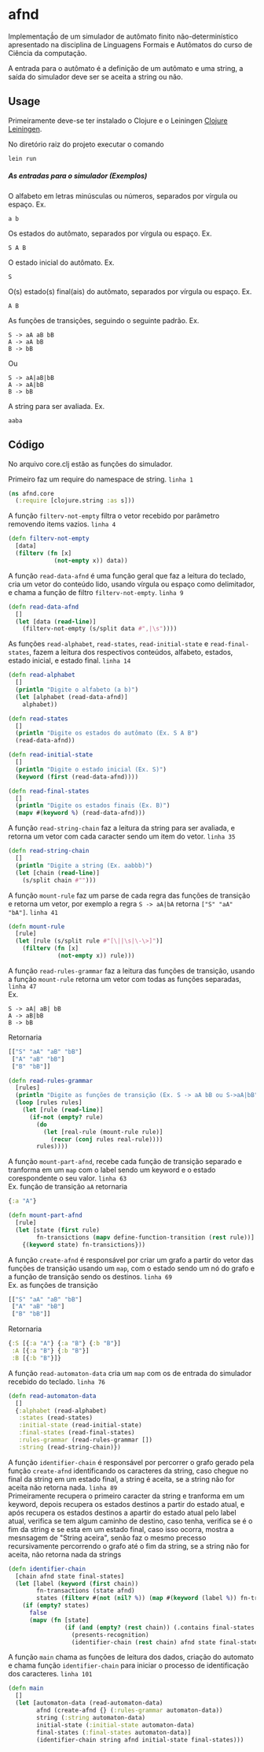 # afnd
Implementaçã́o de um simulador de autômato finito não-determinístico 
apresentado na disciplina de Linguagens Formais e Autômatos do curso de 
Ciência da computação.
 
A entrada para o autômato é a definição de um autômato e uma string, a saída
do simulador deve ser se aceita a string ou não.

## Usage

Primeiramente deve-se ter instalado o Clojure e o Leiningen [Clojure](https://clojure.org/guides/getting_started) [Leiningen](https://leiningen.org/#install).


No diretório raiz do projeto executar o comando  
```
lein run
```

##### As entradas para o simulador (Exemplos)
O alfabeto em letras minúsculas ou números, separados por vírgula ou espaço. Ex.  
```
a b
```

Os estados do autômato, separados por vírgula ou espaço. Ex.  
```
S A B
```

O estado inicial do autômato. Ex.  
```
S
```

O(s) estado(s) final(ais) do autômato, separados por vírgula ou espaço. Ex.  
```
A B
```

As funções de transições, seguindo o seguinte padrão. Ex.
```
S -> aA aB bB
A -> aA bB
B -> bB
```
Ou
```
S -> aA|aB|bB
A -> aA|bB
B -> bB
```

A string para ser avaliada. Ex.
```
aaba
```

## Código

No arquivo core.clj estão as funções do simulador.  

Primeiro faz um require do namespace de string. ``linha 1``
```clojure
(ns afnd.core
  (:require [clojure.string :as s]))
```

A função ``filterv-not-empty`` filtra o vetor recebido por parâmetro 
removendo items vazios. ``linha 4``
```clojure
(defn filterv-not-empty
  [data]
  (filterv (fn [x]
             (not-empty x)) data))
```

A função ``read-data-afnd`` é uma função geral que faz a leitura do teclado, 
cria um vetor do conteúdo lido, usando vírgula ou espaço como delimitador, 
e chama a função de filtro ``filterv-not-empty``. ``linha 9``  
```clojure
(defn read-data-afnd
  []
  (let [data (read-line)]
    (filterv-not-empty (s/split data #",|\s"))))
```

As funções ``read-alphabet``, ``read-states``, ``read-initial-state`` e 
``read-final-states``, fazem a leitura dos respectivos conteúdos, alfabeto, 
estados, estado inicial, e estado final. ``linha 14``
```clojure
(defn read-alphabet
  []
  (println "Digite o alfabeto (a b)")
  (let [alphabet (read-data-afnd)]
    alphabet))

(defn read-states
  []
  (println "Digite os estados do autômato (Ex. S A B")
  (read-data-afnd))

(defn read-initial-state
  []
  (println "Digite o estado inicial (Ex. S)")
  (keyword (first (read-data-afnd))))

(defn read-final-states
  []
  (println "Digite os estados finais (Ex. B)")
  (mapv #(keyword %) (read-data-afnd)))
```

A função ``read-string-chain`` faz a leitura da string para ser avaliada, 
e retorna um vetor com cada caracter sendo um item do vetor. ``linha 35``  
```clojure
(defn read-string-chain
  []
  (println "Digite a string (Ex. aabbb)")
  (let [chain (read-line)]
    (s/split chain #"")))
```

A função ``mount-rule`` faz um parse de cada regra das funções de transição 
e retorna um vetor, por exemplo a regra ``S -> aA|bA`` retorna ``["S" "aA" "bA"]``. ``linha 41``  
```clojure
(defn mount-rule
  [rule]
  (let [rule (s/split rule #"[\||\s|\-\>]")]
    (filterv (fn [x]
              (not-empty x)) rule)))
```

A função ``read-rules-grammar`` faz a leitura das funções de transição, 
usando a função ``mount-rule`` retorna um vetor com todas as funções separadas, ``linha 47``  
Ex.  
```
S -> aA| aB| bB  
A -> aB|bB  
B -> bB  
```
Retornaria  
```clojure
[["S" "aA" "aB" "bB"]
 ["A" "aB" "bB"]
 ["B" "bB"]]
```
```clojure
(defn read-rules-grammar
  [rules]
  (println "Digite as funções de transição (Ex. S -> aA bB ou S->aA|bB")
  (loop [rules rules]
    (let [rule (read-line)]
      (if-not (empty? rule)
        (do
          (let [real-rule (mount-rule rule)]
            (recur (conj rules real-rule))))
        rules))))
```

A função ``mount-part-afnd``, recebe cada função de transição separado 
e tranforma em um ``map`` com o label sendo um keyword e o estado 
corespondente o seu valor. ``linha 63``  
Ex. função de transição ``aA`` retornaria  
```clojure
{:a "A"}
```
```clojure
(defn mount-part-afnd
  [rule]
  (let [state (first rule)
        fn-transictions (mapv define-function-transition (rest rule))]
    {(keyword state) fn-transictions}))
```

A função ``create-afnd`` é responsável por criar um grafo a partir do vetor das  
funções de transição usando um ``map``, com o estado sendo um nó do grafo 
e a função de transição sendo os destinos. ``linha 69``  
Ex. as funções de transição  
```clojure
[["S" "aA" "aB" "bB"]
 ["A" "aB" "bB"]
 ["B" "bB"]]
```
Retornaria  
```clojure
{:S [{:a "A"} {:a "B"} {:b "B"}]
 :A [{:a "B"} {:b "B"}]
 :B [{:b "B"}]}
```

A função ``read-automaton-data`` cria um ``map`` com os de entrada do simulador 
recebido do teclado. ``linha 76``  
```clojure
(defn read-automaton-data
  []
  {:alphabet (read-alphabet)
   :states (read-states)
   :initial-state (read-initial-state)
   :final-states (read-final-states)
   :rules-grammar (read-rules-grammar [])
   :string (read-string-chain)})
```

A função ``identifier-chain`` é responsável por percorrer o grafo gerado 
pela função ``create-afnd`` identificando os caracteres da string, caso 
chegue no final da string em um estado final, a string é aceita, se a string não 
for aceita não retorna nada. ``linha 89``  
Primeiramente recupera o primeiro caracter da string e tranforma em um keyword, 
depois recupera os estados destinos a partir do estado atual, e após recupera os 
estados destinos a apartir do estado atual pelo label atual, verifica se tem algum 
caminho de destino, caso tenha, verifica se é o fim da string e se esta em um estado 
final, caso isso ocorra, mostra a mesnsagem de "String aceira", senão faz o mesmo 
precesso recursivamente percorrendo o grafo até o fim da string, se a string não for 
aceita, não retorna nada
da strings
```clojure
(defn identifier-chain
  [chain afnd state final-states]
  (let [label (keyword (first chain))
        fn-transactions (state afnd)
        states (filterv #(not (nil? %)) (map #(keyword (label %)) fn-transactions))]
    (if (empty? states)
      false
      (mapv (fn [state]
	            (if (and (empty? (rest chain)) (.contains final-states state)) 
	              (presents-recognition)
	              (identifier-chain (rest chain) afnd state final-states))) states))))
```

A função ``main`` chama as funções de leitura dos dados, criação do automato 
e chama função ``identifier-chain`` para iniciar o processo de identificação 
dos caracteres. ``linha 101``  
```clojure
(defn main
  []
  (let [automaton-data (read-automaton-data)
        afnd (create-afnd {} (:rules-grammar automaton-data))
        string (:string automaton-data)
        initial-state (:initial-state automaton-data)
        final-states (:final-states automaton-data)]
        (identifier-chain string afnd initial-state final-states)))
```













